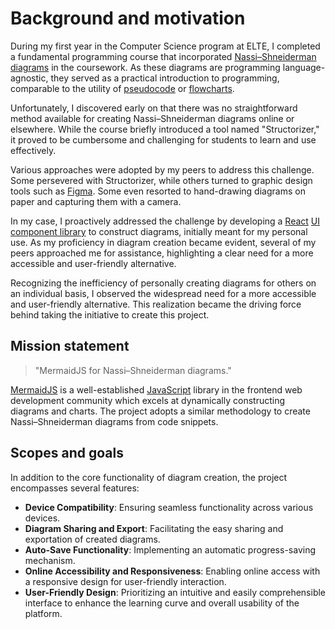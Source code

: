 # Background and motivation

During my first year in the Computer Science program at ELTE, I completed a fundamental programming course that incorporated [Nassi–Shneiderman diagrams](https://en.wikipedia.org/wiki/Nassi%E2%80%93Shneiderman_diagram) in the coursework.
As these diagrams are programming language-agnostic, they served as a practical introduction to programming, comparable to the utility of [pseudocode](https://en.wikipedia.org/wiki/Pseudocode) or [flowcharts](https://en.wikipedia.org/wiki/Flowchart).

Unfortunately, I discovered early on that there was no straightforward method available for creating Nassi–Shneiderman diagrams online or elsewhere.
While the course briefly introduced a tool named "Structorizer," it proved to be cumbersome and challenging for students to learn and use effectively.

Various approaches were adopted by my peers to address this challenge.
Some persevered with Structorizer, while others turned to graphic design tools such as [Figma](https://www.figma.com/).
Some even resorted to hand-drawing diagrams on paper and capturing them with a camera.

In my case, I proactively addressed the challenge by developing a [React](https://react.dev/) [UI component library](https://www.npmjs.com/package/@eurydos/structogram-component) to construct diagrams, initially meant for my personal use.
As my proficiency in diagram creation became evident, several of my peers approached me for assistance, highlighting a clear need for a more accessible and user-friendly alternative.

Recognizing the inefficiency of personally creating diagrams for others on an individual basis, I observed the widespread need for a more accessible and user-friendly alternative.
This realization became the driving force behind taking the initiative to create this project.

## Mission statement

> "MermaidJS for Nassi–Shneiderman diagrams."

[MermaidJS](https://mermaid.js.org/) is a well-established [JavaScript](https://developer.mozilla.org/en-US/docs/Web/javascript) library in the frontend web development community which excels at dynamically constructing diagrams and charts.
The project adopts a similar methodology to create Nassi–Shneiderman diagrams from code snippets.

## Scopes and goals

In addition to the core functionality of diagram creation, the project encompasses several features:

- **Device Compatibility**: Ensuring seamless functionality across various devices.
- **Diagram Sharing and Export**: Facilitating the easy sharing and exportation of created diagrams.
- **Auto-Save Functionality**: Implementing an automatic progress-saving mechanism.
- **Online Accessibility and Responsiveness**: Enabling online access with a responsive design for user-friendly interaction.
- **User-Friendly Design**: Prioritizing an intuitive and easily comprehensible interface to enhance the learning curve and overall usability of the platform.
